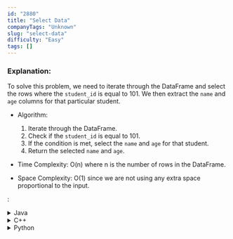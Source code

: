 ```yaml
---
id: "2880"
title: "Select Data"
companyTags: "Unknown"
slug: "select-data"
difficulty: "Easy"
tags: []
---
```


### Explanation:
To solve this problem, we need to iterate through the DataFrame and select the rows where the `student_id` is equal to 101. We then extract the `name` and `age` columns for that particular student.

- Algorithm:
  1. Iterate through the DataFrame.
  2. Check if the `student_id` is equal to 101.
  3. If the condition is met, select the `name` and `age` for that student.
  4. Return the selected `name` and `age`.

- Time Complexity: O(n) where n is the number of rows in the DataFrame.
- Space Complexity: O(1) since we are not using any extra space proportional to the input.

:

<details>
<summary>Java</summary>

```java
public List<List<Object>> selectData(List<List<Object>> students) {
    List<List<Object>> result = new ArrayList<>();
    for (List<Object> student : students) {
        int studentId = (int) student.get(0);
        if (studentId == 101) {
            List<Object> selectedData = new ArrayList<>();
            selectedData.add(student.get(1)); // name
            selectedData.add(student.get(2)); // age
            result.add(selectedData);
        }
    }
    return result;
}
```
</details>

<details>
<summary>C++</summary>

```cpp
vector<vector<Object>> selectData(vector<vector<Object>>& students) {
    vector<vector<Object>> result;
    for (vector<Object>& student : students) {
        int studentId = (int)student[0];
        if (studentId == 101) {
            vector<Object> selectedData;
            selectedData.push_back(student[1]); // name
            selectedData.push_back(student[2]); // age
            result.push_back(selectedData);
        }
    }
    return result;
}
```
</details>

<details>
<summary>Python</summary>

```python
def select_data(students):
    result = []
    for student in students:
        student_id = student[0]
        if student_id == 101:
            selected_data = [student[1], student[2]]  # name, age
            result.append(selected_data)
    return result
```
</details>